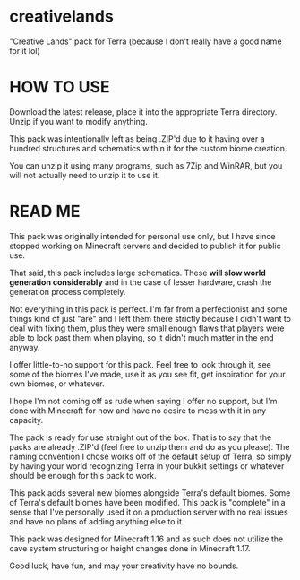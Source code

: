 # creativelands
"Creative Lands" pack for Terra
(because I don't really have a good name for it lol)


# HOW TO USE

Download the latest release, place it into the appropriate Terra directory. Unzip if you want to modify anything.

This pack was intentionally left as being .ZIP'd due to it having over a hundred structures and schematics within it for the custom biome creation.

You can unzip it using many programs, such as 7Zip and WinRAR, but you will not actually need to unzip it to use it.

# READ ME

This pack was originally intended for personal use only, but I have since stopped working on Minecraft servers and decided to publish it for public use.

That said, this pack includes large schematics. These **will slow world generation considerably** and in the case of lesser hardware, crash the generation process completely.

Not everything in this pack is perfect. I'm far from a perfectionist and some things kind of just "are" and I left them there strictly because I didn't want to deal with fixing them, plus they were small enough flaws that players were able to look past them when playing, so it didn't much matter in the end anyway.

I offer little-to-no support for this pack. Feel free to look through it, see some of the biomes I've made, use it as you see fit, get inspiration for your own biomes, or whatever.

I hope I'm not coming off as rude when saying I offer no support, but I'm done with Minecraft for now and have no desire to mess with it in any capacity.

The pack is ready for use straight out of the box. That is to say that the packs are already .ZIP'd (feel free to unzip them and do as you please). The naming convention I chose works off of the default setup of Terra, so simply by having your world recognizing Terra in your bukkit settings or whatever should be enough for this pack to work.

This pack adds several new biomes alongside Terra's default biomes. Some of Terra's default biomes have been modified. This pack is "complete" in a sense that I've personally used it on a production server with no real issues and have no plans of adding anything else to it.

This pack was designed for Minecraft 1.16 and as such does not utilize the cave system structuring or height changes done in Minecraft 1.17.

Good luck, have fun, and may your creativity have no bounds.
